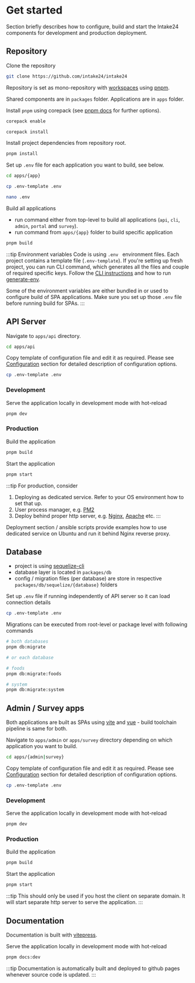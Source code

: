 # Get started

Section briefly describes how to configure, build and start the Intake24 components for development and production deployment.

## Repository

Clone the repository

```sh
git clone https://github.com/intake24/intake24
```

Repository is set as mono-repository with [workspaces](https://pnpm.io/workspaces) using [pnpm](https://pnpm.io).

Shared components are in `packages` folder. Applications are in `apps` folder.

Install `pnpm` using corepack (see [pnpm docs](https://pnpm.io) for further options).

```sh
corepack enable

corepack install
```

Install project dependencies from repository root.

```sh
pnpm install
```

Set up `.env` file for each application you want to build, see below.

```sh
cd apps/{app}

cp .env-template .env

nano .env
```

Build all applications

- run command either from top-level to build all applications (`api`, `cli`, `admin`, `portal` and `survey`).
- run command from `apps/{app}` folder to build specific application

```sh
pnpm build
```

:::tip Environment variables
Code is using `.env ` environment files. Each project contains a template file (`.env-template`). If you're setting up fresh project, you can run CLI command, which generates all the files and couple of required specific keys. Follow the [CLI instructions](/cli/) and how to run [generate-env](/cli/generate-env).

Some of the environment variables are either bundled in or used to configure build of SPA applications. Make sure you set up those `.env` file before running build for SPAs.
:::

## API Server

Navigate to `apps/api` directory.

```sh
cd apps/api
```

Copy template of configuration file and edit it as required. Please see [Configuration](/config/) section for detailed description of configuration options.

```sh
cp .env-template .env
```

### Development

Serve the application locally in development mode with hot-reload

```sh
pnpm dev
```

### Production

Build the application

```sh
pnpm build
```

Start the application

```sh
pnpm start
```

:::tip For production, consider

1. Deploying as dedicated service. Refer to your OS environment how to set that up.
2. User process manager, e.g. [PM2](https://pm2.keymetrics.io)
3. Deploy behind proper http server, e.g. [Nginx](https://www.nginx.com), [Apache](https://www.apache.org) etc.
   :::

Deployment section / ansible scripts provide examples how to use dedicated service on Ubuntu and run it behind Nginx reverse proxy.

## Database

- project is using [sequelize-cli](https://github.com/sequelize/cli)
- database layer is located in `packages/db`
- config / migration files (per database) are store in respective `packages/db/sequelize/{database}` folders

Set up `.env` file if running independently of API server so it can load connection details

```sh
cp .env-template .env
```

Migrations can be executed from root-level or package level with following commands

```sh
# both databases
pnpm db:migrate

# or each database

# foods
pnpm db:migrate:foods

# system
pnpm db:migrate:system
```

## Admin / Survey apps

Both applications are built as SPAs using [vite](https://vitejs.dev) and [vue](https://vuejs.org) - build toolchain pipeline is same for both.

Navigate to `apps/admin` or `apps/survey` directory depending on which application you want to build.

```sh
cd apps/{admin|survey}
```

Copy template of configuration file and edit it as required. Please see [Configuration](/config/) section for detailed description of configuration options.

```sh
cp .env-template .env
```

### Development

Serve the application locally in development mode with hot-reload

```sh
pnpm dev
```

### Production

Build the application

```sh
pnpm build
```

Start the application

```sh
pnpm start
```

:::tip
This should only be used if you host the client on separate domain. It will start separate http server to serve the application.
:::

## Documentation

Documentation is built with [vitepress](https://vitepress.vuejs.org).

Serve the application locally in development mode with hot-reload

```sh
pnpm docs:dev
```

:::tip
Documentation is automatically built and deployed to github pages whenever source code is updated.
:::

